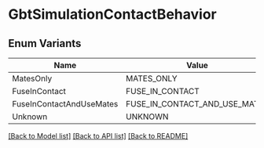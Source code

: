 # GbtSimulationContactBehavior

## Enum Variants

| Name | Value |
|---- | -----|
| MatesOnly | MATES_ONLY |
| FuseInContact | FUSE_IN_CONTACT |
| FuseInContactAndUseMates | FUSE_IN_CONTACT_AND_USE_MATES |
| Unknown | UNKNOWN |


[[Back to Model list]](../README.md#documentation-for-models) [[Back to API list]](../README.md#documentation-for-api-endpoints) [[Back to README]](../README.md)


